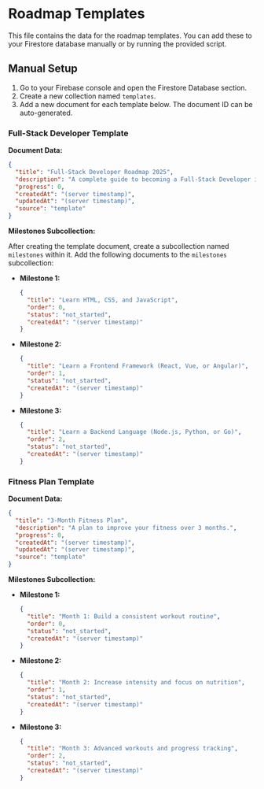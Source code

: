 
# Roadmap Templates

This file contains the data for the roadmap templates. You can add these to your Firestore database manually or by running the provided script.

## Manual Setup

1.  Go to your Firebase console and open the Firestore Database section.
2.  Create a new collection named `templates`.
3.  Add a new document for each template below. The document ID can be auto-generated.

### Full-Stack Developer Template

**Document Data:**
```json
{
  "title": "Full-Stack Developer Roadmap 2025",
  "description": "A complete guide to becoming a Full-Stack Developer in 2025.",
  "progress": 0,
  "createdAt": "(server timestamp)",
  "updatedAt": "(server timestamp)",
  "source": "template"
}
```

**Milestones Subcollection:**

After creating the template document, create a subcollection named `milestones` within it. Add the following documents to the `milestones` subcollection:

*   **Milestone 1:**
    ```json
    {
      "title": "Learn HTML, CSS, and JavaScript",
      "order": 0,
      "status": "not_started",
      "createdAt": "(server timestamp)"
    }
    ```
*   **Milestone 2:**
    ```json
    {
      "title": "Learn a Frontend Framework (React, Vue, or Angular)",
      "order": 1,
      "status": "not_started",
      "createdAt": "(server timestamp)"
    }
    ```
*   **Milestone 3:**
    ```json
    {
      "title": "Learn a Backend Language (Node.js, Python, or Go)",
      "order": 2,
      "status": "not_started",
      "createdAt": "(server timestamp)"
    }
    ```

### Fitness Plan Template

**Document Data:**
```json
{
  "title": "3-Month Fitness Plan",
  "description": "A plan to improve your fitness over 3 months.",
  "progress": 0,
  "createdAt": "(server timestamp)",
  "updatedAt": "(server timestamp)",
  "source": "template"
}
```

**Milestones Subcollection:**

*   **Milestone 1:**
    ```json
    {
      "title": "Month 1: Build a consistent workout routine",
      "order": 0,
      "status": "not_started",
      "createdAt": "(server timestamp)"
    }
    ```
*   **Milestone 2:**
    ```json
    {
      "title": "Month 2: Increase intensity and focus on nutrition",
      "order": 1,
      "status": "not_started",
      "createdAt": "(server timestamp)"
    }
    ```
*   **Milestone 3:**
    ```json
    {
      "title": "Month 3: Advanced workouts and progress tracking",
      "order": 2,
      "status": "not_started",
      "createdAt": "(server timestamp)"
    }
    ```
